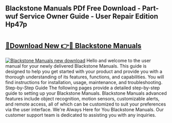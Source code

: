 ## Blackstone Manuals PDf Free Download - Part-wuf Service Owner Guide - User Repair Edition Hp47p

# <h2><a href="http://bc15525.oget.top/?id=Blackstone+Manuals">🔗Download New 👉🔴 Blackstone Manuals</a></h2>

[![Blackstone Manuals new download](https://i.imgur.com/5g1atiW.png)](http://bc15525.oget.top/?id=Blackstone+Manuals)
Hello and welcome to the user manual for your newly delivered Blackstone Manuals. This guide is designed to help you get started with your product and provide you with a thorough understanding of its features, functions, and capabilities. You will find instructions for installation, usage, maintenance, and troubleshooting. Step-by-Step Guide The following pages provide a detailed step-by-step guide to setting up your Blackstone Manuals. Blackstone Manuals advanced features include object recognition, motion sensors, customizable alerts, and remote access, all of which can be customized to suit your preferences via the user interface. We're Always Here for You Blackstone Manuals. Our customer support team is dedicated to assisting you with any inquiries.
